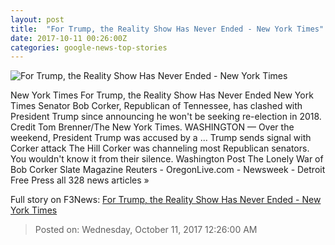 ```yaml
---
layout: post
title:  "For Trump, the Reality Show Has Never Ended - New York Times"
date: 2017-10-11 00:26:00Z
categories: google-news-top-stories
---
```


![For Trump, the Reality Show Has Never Ended - New York Times](https://static01.nyt.com/images/2017/10/11/us/11dc-corker/11dc-corker-facebookJumbo.jpg)

New York Times For Trump, the Reality Show Has Never Ended New York Times Senator Bob Corker, Republican of Tennessee, has clashed with President Trump since announcing he won't be seeking re-election in 2018. Credit Tom Brenner/The New York Times. WASHINGTON — Over the weekend, President Trump was accused by a ... Trump sends signal with Corker attack The Hill Corker was channeling most Republican senators. You wouldn't know it from their silence. Washington Post The Lonely War of Bob Corker Slate Magazine Reuters - OregonLive.com - Newsweek - Detroit Free Press all 328 news articles »


Full story on F3News: [For Trump, the Reality Show Has Never Ended - New York Times](http://www.f3nws.com/n/HgeZeG)

> Posted on: Wednesday, October 11, 2017 12:26:00 AM
